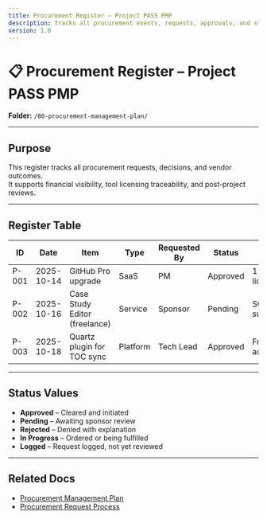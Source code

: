 ```yaml
---
title: Procurement Register – Project PASS PMP
description: Tracks all procurement events, requests, approvals, and statuses.
version: 1.0
---
```


# 📋 Procurement Register – Project PASS PMP  
**Folder:** `/80-procurement-management-plan/`

---

## Purpose

This register tracks all procurement requests, decisions, and vendor outcomes.  
It supports financial visibility, tool licensing traceability, and post-project reviews.

---

## Register Table

| ID | Date | Item | Type | Requested By | Status | Notes |
|----|------|------|------|---------------|--------|-------|
| P-001 | 2025-10-14 | GitHub Pro upgrade | SaaS | PM | Approved | 1-year license |
| P-002 | 2025-10-16 | Case Study Editor (freelance) | Service | Sponsor | Pending | SOW submitted |
| P-003 | 2025-10-18 | Quartz plugin for TOC sync | Platform | Tech Lead | Approved | Free-tier accepted |

---

## Status Values

- **Approved** – Cleared and initiated  
- **Pending** – Awaiting sponsor review  
- **Rejected** – Denied with explanation  
- **In Progress** – Ordered or being fulfilled  
- **Logged** – Request logged, not yet reviewed

---

## Related Docs

- [Procurement Management Plan](pla-procurement-management.md)  
- [Procurement Request Process](pro-procurement-request-process.md)
